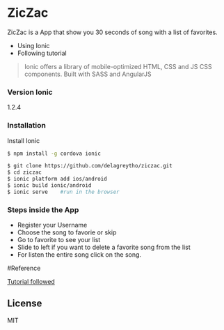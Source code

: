 

# ZicZac

ZicZac is a App that show you 30 seconds of song  with a list of favorites.


  - Using Ionic
  - Following tutorial



> Ionic offers a library of mobile-optimized HTML, CSS and JS CSS components.
>Built with SASS and AngularJS


### Version Ionic
1.2.4



### Installation

Install Ionic

```sh
$ npm install -g cordova ionic
```

```sh
$ git clone https://github.com/delagreytho/ziczac.git
$ cd ziczac
$ ionic platform add ios/android
$ ionic build ionic/android
$ ionic serve    #run in the browser
```


### Steps inside the App
 - Register your Username
 - Choose the song to favorie or skip
 - Go to favorite to see your list
 - Slide to left if you want to delete a favorite song from the list
 - For listen the entire song click on the song.



#Reference

[Tutorial followed](https://thinkster.io/)



License
----
MIT
